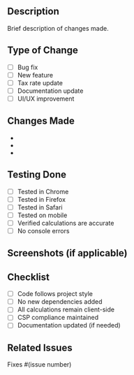 ## Description
Brief description of changes made.

## Type of Change
- [ ] Bug fix
- [ ] New feature
- [ ] Tax rate update
- [ ] Documentation update
- [ ] UI/UX improvement

## Changes Made
- 
- 
- 

## Testing Done
- [ ] Tested in Chrome
- [ ] Tested in Firefox
- [ ] Tested in Safari
- [ ] Tested on mobile
- [ ] Verified calculations are accurate
- [ ] No console errors

## Screenshots (if applicable)

## Checklist
- [ ] Code follows project style
- [ ] No new dependencies added
- [ ] All calculations remain client-side
- [ ] CSP compliance maintained
- [ ] Documentation updated (if needed)

## Related Issues
Fixes #(issue number)
